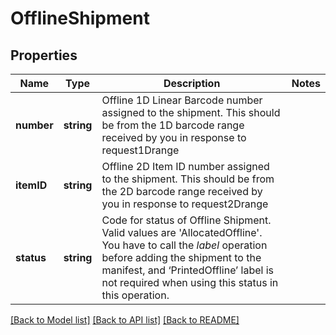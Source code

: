 # OfflineShipment

## Properties
Name | Type | Description | Notes
------------ | ------------- | ------------- | -------------
**number** | **string** | Offline 1D Linear Barcode number assigned to the shipment. This should be from the 1D barcode range received by you in response to request1Drange | 
**itemID** | **string** | Offline 2D Item ID number assigned to the shipment. This should be from the 2D barcode range received by you in response to request2Drange | 
**status** | **string** | Code for status of Offline Shipment. Valid values are &#39;AllocatedOffline&#39;. You have to call the *label* operation before adding the shipment to the manifest, and ‘PrintedOffline’  label is not required when using this status in this operation. | 

[[Back to Model list]](../README.md#documentation-for-models) [[Back to API list]](../README.md#documentation-for-api-endpoints) [[Back to README]](../README.md)


